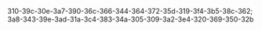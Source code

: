 310-39c-30e-3a7-390-36c-366-344-364-372-35d-319-3f4-3b5-38c-362;
3a8-343-39e-3ad-31a-3c4-383-34a-305-309-3a2-3e4-320-369-350-32b

